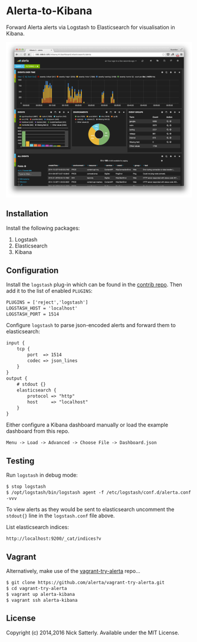 Alerta-to-Kibana
================

Forward Alerta alerts via Logstash to Elasticsearch for visualisation in Kibana.

![kibana](/docs/images/alerta-kibana3.png?raw=true)

Installation
------------

Install the following packages:

1. Logstash
2. Elasticsearch
3. Kibana

Configuration
-------------

Install the `logstash` plug-in which can be found in the [contrib repo](https://github.com/alerta/alerta-contrib/tree/master/plugins/logstash). Then add it to the list of enabled `PLUGINS`:

```
PLUGINS = ['reject','logstash']
LOGSTASH_HOST = 'localhost'
LOGSTASH_PORT = 1514
```

Configure `logstash` to parse json-encoded alerts and forward them to elasticsearch:

```
input {
    tcp {
        port  => 1514
        codec => json_lines
    }
}
output {
    # stdout {}
    elasticsearch {
        protocol => "http"
        host     => "localhost"
    }
}
```

Either configure a Kibana dashboard manually or load the example dashboard from this repo.

    Menu -> Load -> Advanced -> Choose File -> Dashboard.json

Testing
-------

Run `logstash` in debug mode:

    $ stop logstash
    $ /opt/logstash/bin/logstash agent -f /etc/logstash/conf.d/alerta.conf -vvv

To view alerts as they would be sent to elasticsearch uncomment the `stdout{}` line in the `logstash.conf` file above.

List elasticsearch indices:

    http://localhost:9200/_cat/indices?v


Vagrant
-------

Alternatively, make use of the [vagrant-try-alerta](https://github.com/alerta/vagrant-try-alerta) repo...

    $ git clone https://github.com/alerta/vagrant-try-alerta.git
    $ cd vagrant-try-alerta
    $ vagrant up alerta-kibana
    $ vagrant ssh alerta-kibana

License
-------

Copyright (c) 2014,2016 Nick Satterly. Available under the MIT License.
